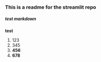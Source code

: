 ### This is a readme for the streamlit repo

##### test markdown

**test**

1. 123
2. 345
3. **456**
4. __678__
